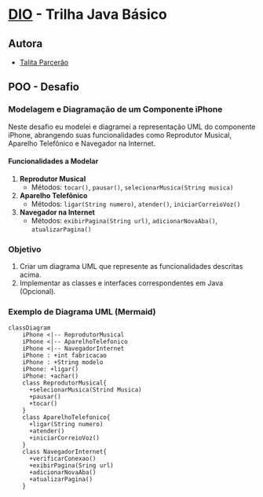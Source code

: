 # [DIO](www.dio.me) - Trilha Java Básico

## Autora
- [Talita Parcerão](https://github.com/talitaparcerao)

## POO - Desafio

### Modelagem e Diagramação de um Componente iPhone

Neste desafio eu modelei e diagramei a representação UML do componente iPhone, abrangendo suas funcionalidades como Reprodutor Musical, Aparelho Telefônico e Navegador na Internet.

#### Funcionalidades a Modelar
1. **Reprodutor Musical**
   - Métodos: `tocar()`, `pausar()`, `selecionarMusica(String musica)`
2. **Aparelho Telefônico**
   - Métodos: `ligar(String numero)`, `atender()`, `iniciarCorreioVoz()`
3. **Navegador na Internet**
   - Métodos: `exibirPagina(String url)`, `adicionarNovaAba()`, `atualizarPagina()`

### Objetivo
1. Criar um diagrama UML que represente as funcionalidades descritas acima.
2. Implementar as classes e interfaces correspondentes em Java (Opcional).

### Exemplo de Diagrama UML (Mermaid)
```mermaid
classDiagram
    iPhone <|-- ReprodutorMusical
    iPhone <|-- AparelhoTelefonico
    iPhone <|-- NavegadorInternet
    iPhone : +int fabricacao
    iPhone : +String modelo
    iPhone: +ligar()
    iPhone: +achar()
    class ReprodutorMusical{
      +selecionarMusica(Strind Musica)
      +pausar()
      +tocar()
    }
    class AparelhoTelefonico{
      +ligar(String numero)
      +atender()
      +iniciarCorreioVoz()
    }
    class NavegadorInternet{
      +verificarConexao()
      +exibirPagina(Sring url)
      +adicionarNovaAba()
      +atualizarPagina()
    }
```

